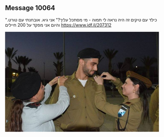 ## Message 10064

"כילד עם טיקים זה היה נראה לי תמוה - מי מסתכל עליך?"
אני גיא. אובחנתי עם טורט. והיום אני מפקד על 200 חיילים
https://www.idf.il/207312

![Photo](10064/10064_photo.jpg)
